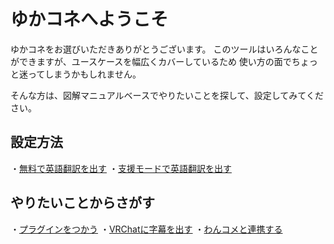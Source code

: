 # ゆかコネへようこそ

ゆかコネをお選びいただきありがとうございます。
このツールはいろんなことができますが、ユースケースを幅広くカバーしているため
使い方の面でちょっと迷ってしまうかもしれません。

そんな方は、図解マニュアルベースでやりたいことを探して、設定してみてください。

## 設定方法
・[無料で英語翻訳を出す](../cs/cs_en.md)
・[支援モードで英語翻訳を出す](../cs/cs_en_sp.md)

## やりたいことからさがす

・[プラグインをつかう](../plugin/index.md)
・[VRChatに字幕を出す](../cs/cs_vrchat.md)
・[わんコメと連携する](../cs/cs_onecomme.md)
